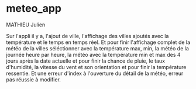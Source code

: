 # meteo_app

MATHIEU Julien

Sur l'appli il y a, l'ajout de ville, l'affichage des villes ajoutés avec la température et le temps en temps réel. Et pour finir l'affichage complet de la météo de la villes séléctionner avec la température max, min, la météo de la journée heure par heure, la météo avec la température min et max des 4 jours après la date actuelle et pour finir la chance de pluie, le taux d'humidité, la vitesse du vent et son orientation et pour finir la température ressentie. Et une erreur d'index à l'ouverture du détail de la météo, erreur pas réussie à modifier.
